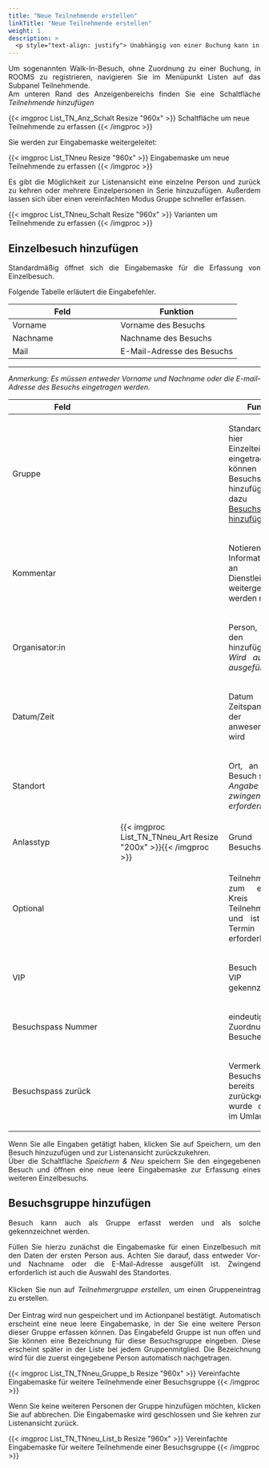 ```yaml
---
title: "Neue Teilnehmende erstellen"
linkTitle: "Neue Teilnehmende erstellen"
weight: 1
description: >
  <p style="text-align: justify"> Unabhängig von einer Buchung kann in ROOMS Besuch registriert werden. In diesem Abschnitt erfahren Sie, wie Sie Besuch im System aufnehmen können. </P>
---
```

<p style="text-align: justify"> Um sogenannten Walk-In-Besuch, ohne Zuordnung zu einer Buchung, in ROOMS zu registrieren, navigieren Sie im Menüpunkt Listen auf das Subpanel Teilnehmende. </br>
Am unteren Rand des Anzeigenbereichs finden Sie eine Schaltfläche <i>Teilnehmende hinzufügen</i> </p>

{{< imgproc List_TN_Anz_Schalt Resize "960x" >}}
Schaltfläche um neue Teilnehmende zu erfassen 
{{< /imgproc >}}

Sie werden zur Eingabemaske weitergeleitet:

{{< imgproc List_TNneu Resize "960x" >}}
Eingabemaske um neue Teilnehmende zu erfassen
{{< /imgproc >}}

<p style="text-align: justify"> Es gibt die Möglichkeit zur Listenansicht eine einzelne Person und  zurück zu kehren oder mehrere Einzelpersonen in Serie hinzuzufügen. Außerdem lassen sich über einen vereinfachten Modus Gruppe schneller erfassen. </p>

{{< imgproc List_TNneu_Schalt Resize "960x" >}}
Varianten um Teilnehmende zu erfassen
{{< /imgproc >}}

## Einzelbesuch hinzufügen

<p style="text-align: justify">
Standardmäßig öffnet sich die Eingabemaske für die Erfassung von Einzelbesuch. </p>

Folgende Tabelle erläutert die Eingabefehler.

|<div style="width:200px">Feld</div>|Funktion|
|---|---|
|Vorname|Vorname des Besuchs|
|Nachname|Nachname des Besuchs|
|Mail|E-Mail-Adresse des Besuchs|
---

<p style="text-align: justify"> <em> Anmerkung: Es müssen entweder Vorname und Nachname oder die E-mail-Adresse des Besuchs eingetragen werden. </em></p>

|<div style="width:200px">Feld</div>|<div style="width:200px"></div>|Funktion|
|---|---|---|
|Gruppe||<p style="text-align: justify"> Standardmäßig ist hier eine Einzelteilnehmer:in eingetragen. Sie können aber auch Besuchsgruppen hinzufügen. Siehe dazu Abschnitt <a href="/Listen/7_Teilnehmer-suchen/4_Gäste-hinzufügen/##Besuchsgruppe-hinzufügen/">Besuchsgruppe hinzufügen</a>. </p>
|Kommentar||<p style="text-align: justify"> Notieren Sie hier Informationen, die an einen Dienstleister weitergegeben werden müssen.</p>|
|Organisator:in||<p style="text-align: justify">Person, welche den Besuch hinzufügt </br> _Wird automatisch ausgefüllt._</p>|
|Datum/Zeit||<p style="text-align: justify">Datum und Zeitspanne, in der der Besuch anwesend sein wird</p>|
|Standort||<p style="text-align: justify">Ort, an dem der Besuch sein wird </br> _Angabe ist zwingend erforderlich_</p>|
|Anlasstyp|{{< imgproc List_TN_TNneu_Art Resize "200x" >}}{{< /imgproc >}}|<p style="text-align: justify">Grund des Besuchs</p>|
|Optional||<p style="text-align: justify">Teilnehmer gehört zum erweiterten Kreis der Teilnehmenden und ist für den Termin nicht erforderlich.</p>|
|VIP||<p style="text-align: justify">Besuch wird als VIP gekennzeichnet</p>|
|Besuchspass Nummer||<p style="text-align: justify">eindeutige Zuordnung des Besucherpasses</p>|
|Besuchspass zurück||<p style="text-align: justify"> Vermerk, ob der Besuchspass bereits zurückgegeben wurde oder noch im Umlauf ist </p>|

<p style="text-align: justify"> Wenn Sie alle Eingaben getätigt haben, klicken Sie auf Speichern, um den Besuch hinzuzufügen und zur Listenansicht zurückzukehren. </br>
Über die Schaltfläche <i>Speichern & Neu</i> speichern Sie den eingegebenen Besuch und öffnen eine neue leere Eingabemaske zur Erfassung eines weiteren Einzelbesuchs. </p>

## Besuchsgruppe hinzufügen

<p style="text-align: justify"> Besuch kann auch als Gruppe erfasst werden und als solche gekennzeichnet werden. </p>

<p style="text-align: justify"> Füllen Sie hierzu zunächst die Eingabemaske für einen Einzelbesuch mit den Daten der ersten Person aus. Achten Sie darauf, dass entweder Vor-und Nachname oder die E-Mail-Adresse ausgefüllt ist. Zwingend erforderlich ist auch die Auswahl des Standortes. </br> </br>
Klicken Sie nun auf <i>Teilnehmergruppe erstellen</i>, um einen Gruppeneintrag zu erstellen. </br> </br>
Der Eintrag wird nun gespeichert und im Actionpanel bestätigt. Automatisch erscheint eine neue leere Eingabemaske, in der Sie eine weitere Person dieser Gruppe erfassen können. Das Eingabefeld Gruppe ist nun offen und Sie können eine Bezeichnung für diese Besuchsgruppe eingeben. Diese erscheint später in der Liste bei jedem Gruppenmitglied. Die Bezeichnung wird für die zuerst eingegebene Person automatisch nachgetragen. </p>

{{< imgproc List_TN_TNneu_Gruppe_b Resize "960x" >}}
Vereinfachte Eingabemaske für weitere Teilnehmende einer Besuchsgruppe
{{< /imgproc >}}

<p style="text-align: justify"> Wenn Sie keine weiteren Personen der Gruppe hinzufügen möchten, klicken Sie auf abbrechen. Die Eingabemaske wird geschlossen und Sie kehren zur Listenansicht zurück. </p>

{{< imgproc List_TN_TNneu_List_b Resize "960x" >}}
Vereinfachte Eingabemaske für weitere Teilnehmende einer Besuchsgruppe
{{< /imgproc >}}


